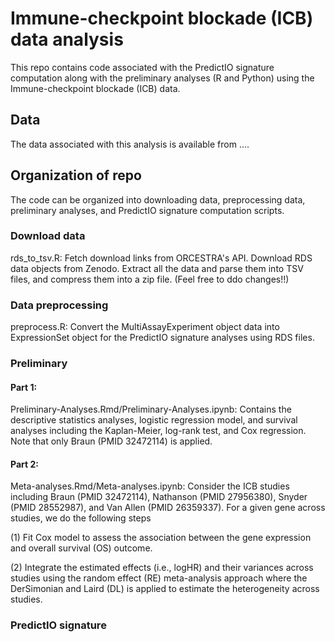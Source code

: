 # Immune-checkpoint blockade (ICB) data analysis

This repo contains code associated with the PredictIO signature computation along with the preliminary analyses (R and Python) using the Immune-checkpoint blockade (ICB) data.

## Data

The data associated with this analysis is available from ....

## Organization of repo

The code can be organized into downloading data, preprocessing data, preliminary analyses, and PredictIO signature computation scripts. 

### Download data

rds_to_tsv.R: Fetch download links from ORCESTRA's API. Download RDS data objects from Zenodo. Extract all the data and parse them into TSV files, and compress them into a zip file. (Feel free to ddo changes!!)

### Data preprocessing

preprocess.R: Convert the MultiAssayExperiment object data into ExpressionSet object for the PredictIO signature analyses using RDS files. 

### Preliminary 

#### Part 1: 

Preliminary-Analyses.Rmd/Preliminary-Analyses.ipynb: Contains the descriptive statistics analyses, logistic regression model, and survival analyses including the Kaplan-Meier, log-rank test, and Cox regression. Note that only Braun (PMID 32472114) is applied. 

#### Part 2: 

Meta-analyses.Rmd/Meta-analyses.ipynb: Consider the ICB studies including Braun (PMID 32472114), Nathanson (PMID 27956380), Snyder (PMID 28552987), and Van Allen (PMID 26359337). For a given gene across studies, we do the following steps 

(1) Fit Cox model to assess the association between the gene expression and overall survival (OS) outcome.

(2) Integrate the estimated effects (i.e., logHR) and their variances across studies using the random effect (RE) meta-analysis approach where the DerSimonian and Laird (DL) is applied to estimate the heterogeneity across studies. 

### PredictIO signature

